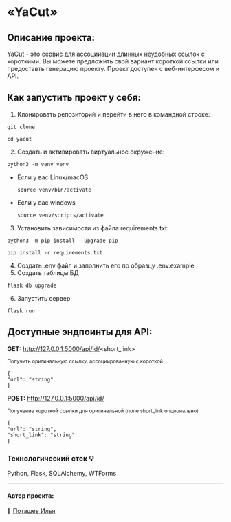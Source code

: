 # «YaCut»

## Описание проекта: 
YaCut - это сервис для ассоцииации длинных неудобных ссылок с короткими. Вы можете предложить свой вариант короткой ссылки или предоставть генерацию проекту. Проект доступен с веб-интерфесом и API. 

## Как запустить проект у себя:
1. Клонировать репозиторий и перейти в него в командной строке:

```
git clone 
```

```
cd yacut
```

2. Cоздать и активировать виртуальное окружение:

```
python3 -m venv venv
```

* Если у вас Linux/macOS

    ```
    source venv/bin/activate
    ```

* Если у вас windows

    ```
    source venv/scripts/activate
    ```

3. Установить зависимости из файла requirements.txt:

```
python3 -m pip install --upgrade pip
```

```
pip install -r requirements.txt
```
4. Создать .env файл и заполнить его по образцу .env.example
5. Создать таблицы БД
```
flask db upgrade
```
6. Запустить сервер
```
flask run
```

## Доступные эндпоинты для API:

**GET:** http://127.0.0.1:5000/api/id/<short_link>

<sub>Получить оригинальную ссылку, ассоциированную с короткой</sub>
```
{
"url": "string"
}
```
**POST:** http://127.0.0.1:5000/api/id/

<sub>Получение короткой ссылки для оригинальной (поле short_link опционально)</sub>
```
{
"url": "string",
"short_link": "string"
}
```

### Технологический стек :bulb:
Python, Flask, SQLAlchemy, WTForms
___  
#### Автор проекта:  
:small_orange_diamond: [Поташев Илья](https://github.com/PotashevIlya)  
